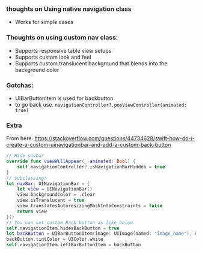 <!--more-->


### thoughts on Using native navigation class
- Works for simple cases

### Thoughts on using custom nav class:
- Supports responsive table view setups
- Supports custom look and feel
- Supports custom translucent background that blends into the background color


### Gotchas:
- UIBarButtonItem is used for backbutton
- to go back use. `navigationController?.popViewController(animated: true)`
### Extra
From here: https://stackoverflow.com/questions/44734628/swift-how-do-i-create-a-custom-uinavigationbar-and-add-a-custom-back-button
```swift
// Hide navbar
override func viewWillAppear(_ animated: Bool) {
    self.navigationController?.isNavigationBarHidden = true
}
// subclassing:
let navBar: UINavigationBar = {
    let view = UINavigationBar()
    view.backgroundColor = .clear
    view.isTranslucent = true
    view.translatesAutoresizingMaskIntoConstraints = false
    return view
}()
// You can set custom Back button as like below
self.navigationItem.hidesBackButton = true
let backButton = UIBarButtonItem(image: UIImage(named: "image_name"), style: .plain, target: self, action: #selector(Class.methodName))
backButton.tintColor = UIColor.white
self.navigationItem.leftBarButtonItem = backButton
```
